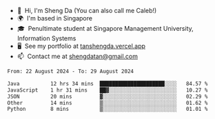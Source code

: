 <!---
tan-sd/tan-sd is a ✨ special ✨ repository because its `README.md` (this file) appears on your GitHub profile.
You can click the Preview link to take a look at your changes.
--->
- 👋  Hi, I'm Sheng Da (You can also call me Caleb!)
- 🌍  I'm based in Singapore
- 🎓  Penultimate student at Singapore Management University, Information Systems
- 🖥️  See my portfolio at [tanshengda.vercel.app](https://tanshengda.vercel.app/)
- 📫  Contact me at [shengdatan@gmail.com](mailto:shengdatan@gmail.com)

<!--START_SECTION:waka-->

```txt
From: 22 August 2024 - To: 29 August 2024

Java          12 hrs 34 mins  █████████████████████░░░░   84.57 %
JavaScript    1 hr 31 mins    ██▓░░░░░░░░░░░░░░░░░░░░░░   10.27 %
JSON          20 mins         ▓░░░░░░░░░░░░░░░░░░░░░░░░   02.29 %
Other         14 mins         ▒░░░░░░░░░░░░░░░░░░░░░░░░   01.62 %
Python        8 mins          ▒░░░░░░░░░░░░░░░░░░░░░░░░   01.01 %
```

<!--END_SECTION:waka-->

